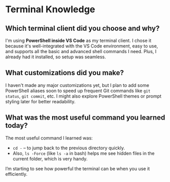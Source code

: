 # Terminal Knowledge

## Which terminal client did you choose and why?

I'm using **PowerShell inside VS Code** as my terminal client. 
I chose it because it's well-integrated with the VS Code environment, easy to use, and supports all the basic and advanced shell commands I need. 
Plus, I already had it installed, so setup was seamless.

## What customizations did you make?

I haven't made any major customizations yet, but I plan to add some PowerShell aliases soon to speed up frequent Git commands like `git status`, `git commit`, etc. I might also explore PowerShell themes or prompt styling later for better readability.

## What was the most useful command you learned today?

The most useful command I learned was:

- `cd -` – to jump back to the previous directory quickly.
- Also, `ls -Force` (like `ls -a` in bash) helps me see hidden files in the current folder, which is very handy.

I’m starting to see how powerful the terminal can be when you use it efficiently.
 